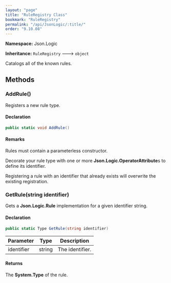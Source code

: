 ```yaml
---
layout: "page"
title: "RuleRegistry Class"
bookmark: "RuleRegistry"
permalink: "/api/JsonLogic/:title/"
order: "9.10.08"
---
```

**Namespace:** Json.Logic

**Inheritance:**
`RuleRegistry`
 🡒 
`object`

Catalogs all of the known rules.

## Methods

### AddRule()

Registers a new rule type.

#### Declaration

```c#
public static void AddRule()
```

#### Remarks

Rules must contain a parameterless constructor.
            
Decorate your rule type with one or more **Json.Logic.OperatorAttribute**s to
define its identifier.
            
Registering a rule with an identifier that already exists will overwrite the
existing registration.

### GetRule(string identifier)

Gets a **Json.Logic.Rule** implementation for a given identifier string.

#### Declaration

```c#
public static Type GetRule(string identifier)
```
| Parameter | Type | Description |
|---|---|---|
| identifier | string | The identifier. |

#### Returns

The **System.Type** of the rule.

